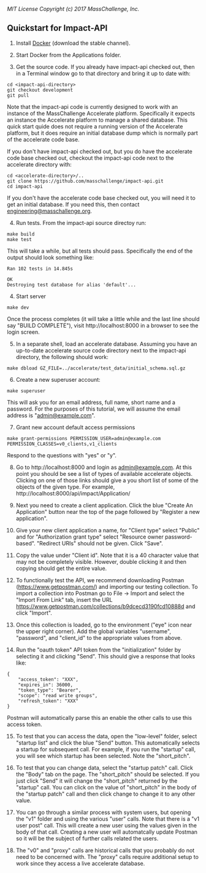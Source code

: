 _MIT License_
_Copyright (c) 2017 MassChallenge, Inc._

## Quickstart for Impact-API

1. Install [Docker](https://docs.docker.com/docker-for-mac/)
(download the stable channel).

2. Start Docker from the Applications folder.

3. Get the source code.  If you already have impact-api checked out,
then in a Terminal window go to that directory and bring it up to date
with:
```
cd <impact-api-directory>
git checkout development
git pull
```

Note that the impact-api code is currently designed to work with an
instance of the MassChallenge Accelerate platform.  Specifically it
expects an instance the Accelerate platform to manage a shared
database.  This quick start quide does not require a running version
of the Accelerate platform, but it does require an initial database
dump which is normally part of the accelerate code base.

If you don't have impact-api checked out, but you do have the
accelerate code base checked out, checkout the impact-api code
next to the accelerate directory with:
```
cd <accelerate-directory>/..
git clone https://github.com/masschallenge/impact-api.git
cd impact-api
```

If you don't have the accelerate code base checked out, you will
need it to get an initial database.  If you need this, then contact
engineering@masschallenge.org.

4. Run tests.  From the impact-api source directoy run:
```
make build
make test
```

This will take a while, but all tests should pass.  Specifically the
end of the output should look something like:

```
Ran 102 tests in 14.845s

OK
Destroying test database for alias 'default'...
```

4. Start server

```
make dev
```

Once the process completes (it will take a little while and the last
line should say "BUILD COMPLETE"), visit http://localhost:8000 in a
browser to see the login screen.

5. In a separate shell, load an accelerate database.  Assuming
you have an up-to-date accelerate source code directory next to
the impact-api directory, the following should work:

```
make dbload GZ_FILE=../accelerate/test_data/initial_schema.sql.gz
```

6. Create a new superuser account:

```
make superuser
```

This will ask you for an email address, full name, short name and a
password.  For the purposes of this tutorial, we will assume the email
address is "admin@example.com".

7. Grant new account default access permissions

```
make grant-permissions PERMISSION_USER=admin@example.com PERMISSION_CLASSES=v0_clients,v1_clients
```

Respond to the questions with "yes" or "y".

8. Go to http://localhost:8000 and login as admin@example.com.  At
this point you should be see a list of types of available accelerate
objects.  Clicking on one of those links should give a you short list
of some of the objects of the given type.  For example,
http://localhost:8000/api/impact/Application/

9. Next you need to create a client application.  Click the blue
"Create An Application" button near the top of the page followed by
"Register a new application".

10. Give your new client application a name, for "Client type" select
"Public" and for "Authorization grant type" select "Resource owner
password-based".  "Redirect URIs" should not be given.  Click "Save".

11. Copy the value under "Client id".  Note that it is a 40 character
value that may not be completely visible.  However, double clicking it
and then copying should get the entire value.

12. To functionally test the API, we recommend downloading Postman
(https://www.getpostman.com/) and importing our testing collection.
To import a collection into Postman go to File -> Import and select
the "Import From Link" tab, insert the URL
https://www.getpostman.com/collections/b9dcecd3190fcd10888d and click
"Import".

13. Once this collection is loaded, go to the environment ("eye" icon
near the upper right corner).  Add the global variables "username",
"password", and "client_id" to the appropriate values from above.

14. Run the "oauth token" API token from the "initialization" folder
by selecting it and clicking "Send".  This should give a response that
looks like:

```
{
    "access_token": "XXX",
    "expires_in": 36000,
    "token_type": "Bearer",
    "scope": "read write groups",
    "refresh_token": "XXX"
}
```

Postman will automatically parse this an enable the other calls to use
this access token.

15. To test that you can access the data, open the "low-level" folder,
select "startup list" and click the blue "Send" button.  This
automatically selects a startup for subsequent call.  For example, if
you run the "startup" call, you will see which startup has been
selected.  Note the "short_pitch".

16. To test that you can change data, select the "startup patch" call.
Click the "Body" tab on the page.  The "short_pitch" should be
selected.  If you just click "Send" it will change the "short_pitch"
returned by the "startup" call.  You can click on the value of
"short_pitch" in the body of the "startup patch" call and then click
change to change it to any other value.

17. You can go through a similar process with system users, but
opening the "v1" folder and using the various "user" calls.  Note that
there is a "v1 user post" call.  This will create a new user using the
values given in the body of that call.  Creating a new user will
automatcally update Postman so it will be the subject of further calls
related the users.

18. The "v0" and "proxy" calls are historical calls that you probably
do not need to be concerned with.  The "proxy" calls require
additional setup to work since they access a live accelerate database.
